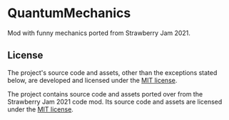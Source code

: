 # QuantumMechanics

Mod with funny mechanics ported from Strawberry Jam 2021.

## License

The project's source code and assets, other than the exceptions stated below, are developed and licensed under the [MIT license](LICENSE).

The project contains source code and assets ported over from the Strawberry Jam 2021 code mod. Its source code and assets are licensed under the [MIT license](LICENSE-SJ2021).

